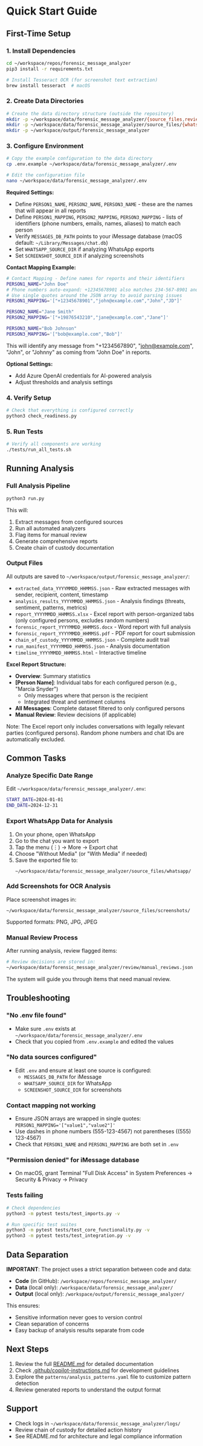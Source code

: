 # Quick Start Guide

## First-Time Setup

### 1. Install Dependencies
```bash
cd ~/workspace/repos/forensic_message_analyzer
pip3 install -r requirements.txt

# Install Tesseract OCR (for screenshot text extraction)
brew install tesseract  # macOS
```

### 2. Create Data Directories
```bash
# Create the data directory structure (outside the repository)
mkdir -p ~/workspace/data/forensic_message_analyzer/{source_files,review,logs}
mkdir -p ~/workspace/data/forensic_message_analyzer/source_files/{whatsapp,screenshots}
mkdir -p ~/workspace/output/forensic_message_analyzer
```

### 3. Configure Environment
```bash
# Copy the example configuration to the data directory
cp .env.example ~/workspace/data/forensic_message_analyzer/.env

# Edit the configuration file
nano ~/workspace/data/forensic_message_analyzer/.env
```

**Required Settings:**
- Define `PERSON1_NAME`, `PERSON2_NAME`, `PERSON3_NAME` - these are the names that will appear in all reports
- Define `PERSON1_MAPPING`, `PERSON2_MAPPING`, `PERSON3_MAPPING` - lists of identifiers (phone numbers, emails, names, aliases) to match each person
- Verify `MESSAGES_DB_PATH` points to your iMessage database (macOS default: `~/Library/Messages/chat.db`)
- Set `WHATSAPP_SOURCE_DIR` if analyzing WhatsApp exports
- Set `SCREENSHOT_SOURCE_DIR` if analyzing screenshots

**Contact Mapping Example:**
   ```bash
   # Contact Mapping - Define names for reports and their identifiers
   PERSON1_NAME="John Doe"
   # Phone numbers auto-expand: +12345678901 also matches 234-567-8901 and (234) 567-8901
   # Use single quotes around the JSON array to avoid parsing issues
   PERSON1_MAPPING='["+12345678901","john@example.com","John","JD"]'
   
   PERSON2_NAME="Jane Smith"
   PERSON2_MAPPING='["+19876543210","jane@example.com","Jane"]'
   
   PERSON3_NAME="Bob Johnson"
   PERSON3_MAPPING='["bob@example.com","Bob"]'
   ```
This will identify any message from "+1234567890", "john@example.com", "John", or "Johnny" as coming from "John Doe" in reports.

**Optional Settings:**
- Add Azure OpenAI credentials for AI-powered analysis
- Adjust thresholds and analysis settings

### 4. Verify Setup
```bash
# Check that everything is configured correctly
python3 check_readiness.py
```

### 5. Run Tests
```bash
# Verify all components are working
./tests/run_all_tests.sh
```

## Running Analysis

### Full Analysis Pipeline
```bash
python3 run.py
```

This will:
1. Extract messages from configured sources
2. Run all automated analyzers
3. Flag items for manual review
4. Generate comprehensive reports
5. Create chain of custody documentation

### Output Files

All outputs are saved to `~/workspace/output/forensic_message_analyzer/`:

- `extracted_data_YYYYMMDD_HHMMSS.json` - Raw extracted messages with sender, recipient, content, timestamp
- `analysis_results_YYYYMMDD_HHMMSS.json` - Analysis findings (threats, sentiment, patterns, metrics)
- `report_YYYYMMDD_HHMMSS.xlsx` - Excel report with person-organized tabs (only configured persons, excludes random numbers)
- `forensic_report_YYYYMMDD_HHMMSS.docx` - Word report with full analysis
- `forensic_report_YYYYMMDD_HHMMSS.pdf` - PDF report for court submission
- `chain_of_custody_YYYYMMDD_HHMMSS.json` - Complete audit trail
- `run_manifest_YYYYMMDD_HHMMSS.json` - Analysis documentation
- `timeline_YYYYMMDD_HHMMSS.html` - Interactive timeline

**Excel Report Structure:**
- **Overview**: Summary statistics
- **[Person Name]**: Individual tabs for each configured person (e.g., "Marcia Snyder")
  - Only messages where that person is the recipient
  - Integrated threat and sentiment columns
- **All Messages**: Complete dataset filtered to only configured persons
- **Manual Review**: Review decisions (if applicable)

Note: The Excel report only includes conversations with legally relevant parties (configured persons). Random phone numbers and chat IDs are automatically excluded.

## Common Tasks

### Analyze Specific Date Range
Edit `~/workspace/data/forensic_message_analyzer/.env`:
```bash
START_DATE=2024-01-01
END_DATE=2024-12-31
```

### Export WhatsApp Data for Analysis

1. On your phone, open WhatsApp
2. Go to the chat you want to export
3. Tap the menu (⋮) → More → Export chat
4. Choose "Without Media" (or "With Media" if needed)
5. Save the exported file to:
   ```
   ~/workspace/data/forensic_message_analyzer/source_files/whatsapp/
   ```

### Add Screenshots for OCR Analysis

Place screenshot images in:
```
~/workspace/data/forensic_message_analyzer/source_files/screenshots/
```

Supported formats: PNG, JPG, JPEG

### Manual Review Process

After running analysis, review flagged items:
```bash
# Review decisions are stored in:
~/workspace/data/forensic_message_analyzer/review/manual_reviews.json
```

The system will guide you through items that need manual review.

## Troubleshooting

### "No .env file found"
- Make sure `.env` exists at `~/workspace/data/forensic_message_analyzer/.env`
- Check that you copied from `.env.example` and edited the values

### "No data sources configured"
- Edit `.env` and ensure at least one source is configured:
  - `MESSAGES_DB_PATH` for iMessage
  - `WHATSAPP_SOURCE_DIR` for WhatsApp
  - `SCREENSHOT_SOURCE_DIR` for screenshots

### Contact mapping not working
- Ensure JSON arrays are wrapped in single quotes: `PERSON1_MAPPING='["value1","value2"]'`
- Use dashes in phone numbers (555-123-4567) not parentheses ((555) 123-4567)
- Check that `PERSON1_NAME` and `PERSON1_MAPPING` are both set in `.env`

### "Permission denied" for iMessage database
- On macOS, grant Terminal "Full Disk Access" in System Preferences → Security & Privacy → Privacy

### Tests failing
```bash
# Check dependencies
python3 -m pytest tests/test_imports.py -v

# Run specific test suites
python3 -m pytest tests/test_core_functionality.py -v
python3 -m pytest tests/test_integration.py -v
```

## Data Separation

**IMPORTANT**: The project uses a strict separation between code and data:

- **Code** (in GitHub): `/workspace/repos/forensic_message_analyzer/`
- **Data** (local only): `/workspace/data/forensic_message_analyzer/`
- **Output** (local only): `/workspace/output/forensic_message_analyzer/`

This ensures:
- Sensitive information never goes to version control
- Clean separation of concerns
- Easy backup of analysis results separate from code

## Next Steps

1. Review the full [README.md](README.md) for detailed documentation
2. Check [.github/copilot-instructions.md](.github/copilot-instructions.md) for development guidelines
3. Explore the `patterns/analysis_patterns.yaml` file to customize pattern detection
4. Review generated reports to understand the output format

## Support

- Check logs in `~/workspace/data/forensic_message_analyzer/logs/`
- Review chain of custody for detailed action history
- See README.md for architecture and legal compliance information
